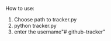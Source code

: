 How to use:
1. Choose path to tracker.py 
2. python tracker.py
3. enter the username"# github-tracker" 
